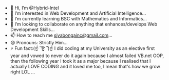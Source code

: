 - 👋 Hi, I’m @Hybrid-Intel
- 👀 I’m interested in Web Development and Artificial Intelligence...
- 🌱 I’m currently learning BSC with Mathematics and Informatics...
- 💞️ I’m looking to collaborate on anything that enhances/develops Web Development Skills...
- 📫 How to reach me siyabongainc@gmail.com...
- 😄 Pronouns: Strictly Him...
- ⚡ Fun fact:(☝ ՞ਊ ՞)☝ I did coding at my University as an elective first year and vowed to never do it again because I almost failed VB.net OOP, then the following year I took it as a major because I realised that I actually LOVE CODING and it loved me too, I mean that's how we grow right LOL ...

<!---
Hybrid-Intel/Hybrid-Intel is a ✨ special ✨ repository because its `README.md` (this file) appears on your GitHub profile.
You can click the Preview link to take a look at your changes.
--->
